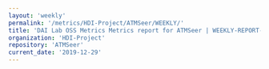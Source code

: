 ```yaml
---
layout: 'weekly'
permalink: '/metrics/HDI-Project/ATMSeer/WEEKLY/'
title: 'DAI Lab OSS Metrics Metrics report for ATMSeer | WEEKLY-REPORT-2019-12-29'
organization: 'HDI-Project'
repository: 'ATMSeer'
current_date: '2019-12-29'
---
```

